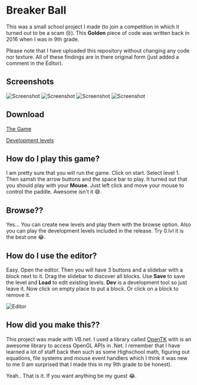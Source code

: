 # Breaker Ball
 This was a small school project I made (to join a competition in which it turned out to be a scam 😢). This **Golden** piece of code was written back in 2016 when I was in 9th grade.
 
 Please note that I have uploaded this repository without changing any code nor texture. All of these findings are in there original form (just added a comment in the Editor).
 
 ## Screenshots
 ![Screenshot](https://i.imgur.com/UrGsoOb.png)
 ![Screenshot](https://i.imgur.com/oHUALPH.png)
 ![Screenshot](https://i.imgur.com/FK5okfU.png)
 ![Screenshot](https://i.imgur.com/IkbQMj3.png)
 
 ## Download
 [The Game](https://github.com/KareemMAX/Breaker-Ball/releases/download/v1.0/Bins.zip)
 
 [Development levels](https://github.com/KareemMAX/Breaker-Ball/releases/download/v1.0/Levels.zip)
 
 
 ## How do I play this game?
 I am pretty sure that you will run the game. Click on start. Select level 1. Then samsh the arrow buttons and the space bar to play.
 It turned out that you should play with your **Mouse**. Just left click and move your mouse to control the paddle. Awesome isn't it 😅.
 
 ## Browse??
 Yes... You can create new levels and play them with the browse option. Also you can play the development levels included in the release. Try 0.lvl it is the best one 😂.
 
 ## How do I use the editor?
 Easy. Open the editor. Then you will have 3 buttons and a slidebar with a block next to it. 
 Drag the slidebar to discover all blocks. Use **Save** to save the level and **Load** to edit existing levels. **Dev** is a development tool so just leave it.
 Now click on empty place to put a block. Or click on a block to remove it.
 
 ![Editor](https://i.imgur.com/BsIFmzk.png)
 
 ## How did you make this??
 This project was made with VB.net. I used a library called [OpenTK](https://opentk.net/) with is an awesome library to access OpenGL APIs in .Net. I remember that I have learned a lot of staff back then such as some Highschool math, figuring out equations, file systems and mouse event handlers which I think it was new to me (I am surprised that I made this in my 9th grade to be honest).
 
 Yeah.. That is it. If you want anything be my guest 😂.
